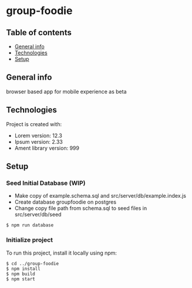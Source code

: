 # group-foodie


## Table of contents
* [General info](#general-info)
* [Technologies](#technologies)
* [Setup](#setup)

## General info
browser based app for mobile experience as beta
	
## Technologies
Project is created with:
* Lorem version: 12.3
* Ipsum version: 2.33
* Ament library version: 999
	
## Setup
### Seed Initial Database (WIP)
* Make copy of example.schema.sql and src/server/db/example.index.js
* Create database groupfoodie on postgres
* Change copy file path from schema.sql to seed files in src/server/db/seed
```
$ npm run database
```

### Initialize project
To run this project, install it locally using npm:

```
$ cd ../group-foodie
$ npm install
$ npm build
$ npm start
```
